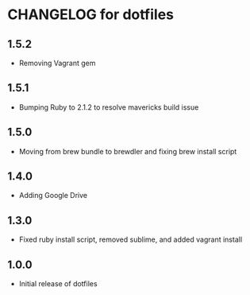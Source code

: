 CHANGELOG for dotfiles
======================

1.5.2
-----
- Removing Vagrant gem

1.5.1
-----
- Bumping Ruby to 2.1.2 to resolve mavericks build issue

1.5.0
-----
- Moving from brew bundle to brewdler and fixing brew install script

1.4.0
-----
- Adding Google Drive

1.3.0
-----
- Fixed ruby install script, removed sublime, and added vagrant install

1.0.0
-----
- Initial release of dotfiles
